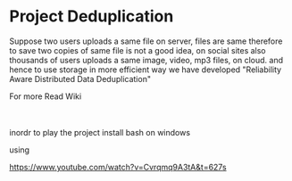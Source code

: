 # Project Deduplication

Suppose two users uploads a same file on server,
files are same therefore to save two copies of same file 
is not a good idea,
on social sites also thousands of users uploads a same image,
video, mp3 files, on cloud.
and hence to use storage in more efficient way we have developed
"Reliability Aware Distributed Data Deduplication"

For more
Read Wiki
<br />
<br />
<br />

inordr to play the project  install bash on windows 

using 

https://www.youtube.com/watch?v=Cvrqmq9A3tA&t=627s
